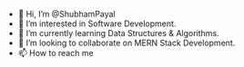- 👋 Hi, I’m @ShubhamPayal
- 👀 I’m interested in Software Development. 
- 🌱 I’m currently learning Data Structures & Algorithms. 
- 💞️ I’m looking to collaborate on MERN Stack Development.
- 📫 How to reach me 

<!---
ShubhamPayal/ShubhamPayal is a ✨ special ✨ repository because its `README.md` (this file) appears on your GitHub profile.
You can click the Preview link to take a look at your changes.
--->
